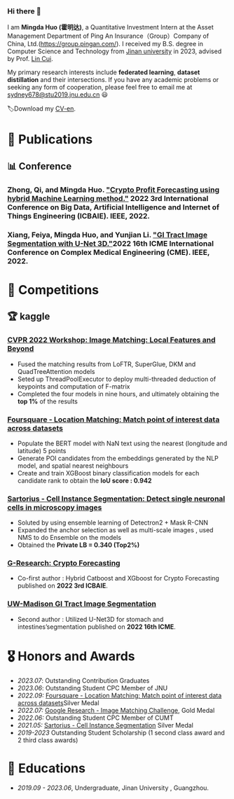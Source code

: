 ### Hi there 👋
 I am **Mingda Huo (霍明达)**, a Quantitative Investment Intern at the Asset Management Department of Ping An Insurance（Group）Company of China, Ltd.(https://group.pingan.com/).  I received my B.S. degree in Computer Science and Technology from [Jinan university](https://www.jnu.edu.cn/) in 2023, advised by Prof. [Lin Cui](https://cuilin.antlab.network/).

 My primary research interests include **federated learning**, **dataset distillation** and their intersections. If you have any academic problems or seeking any form of cooperation, please feel free to email me at [sydney678@stu2019.jnu.edu.cn]( sydney678@stu2019.jnu.edu.cn) 😃

🏷️Download my [CV-en](./霍明达个人简历.pdf).

# 📝 Publications

## 📊 Conference

### Zhong, Qi, and **Mingda Huo**. ["Crypto Profit Forecasting using hybrid Machine Learning method."](https://ieeexplore.ieee.org/abstract/document/9985937) 2022 3rd International Conference on Big Data, Artificial Intelligence and Internet of Things Engineering (ICBAIE). IEEE, 2022. 

### Xiang, Feiya, **Mingda Huo**, and Yunjian Li. ["GI Tract Image Segmentation with U-Net 3D."](https://ieeexplore.ieee.org/abstract/document/10063259)2022 16th ICME International Conference on Complex Medical Engineering (CME). IEEE, 2022. 

# 📝 Competitions

## 🏆 kaggle

### [CVPR 2022 Workshop: Image Matching: Local Features and Beyond](https://www.kaggle.com/competitions/image-matching-challenge-2022)

- Fused the matching results from LoFTR, SuperGlue, DKM and QuadTreeAttention models
- Seted up ThreadPoolExecutor to deploy multi-threaded deduction of keypoints and computation of F-matrix
- Completed the four models in nine hours, and ultimately obtaining the **top 1%** of the results

### [Foursquare - Location Matching: Match point of interest data across datasets](https://www.kaggle.com/competitions/foursquare-location-matching) 

- Populate the BERT model with NaN text using the nearest (longitude and latitude) 5 points
- Generate POI candidates from the embeddings generated by the NLP model, and spatial nearest neighbours
- Create and train XGBoost binary classification models for each candidate rank to obtain the **IoU score : 0.942**

### [Sartorius - Cell Instance Segmentation: Detect single neuronal cells in microscopy images](https://www.kaggle.com/competitions/sartorius-cell-instance-segmentation) 

- Soluted by using ensemble learning of Detectron2 + Mask R-CNN
- Expanded the anchor selection as well as multi-scale images , used NMS to do Ensemble on the models
- Obtained the **Private LB = 0.340 (Top2%)**

### [G-Research: Crypto Forecasting](https://www.kaggle.com/competitions/g-research-crypto-forecasting)

- Co-first author : Hybrid Catboost and XGboost for Crypto Forecasting published on **2022 3rd ICBAIE**.

### [UW-Madison GI Tract Image Segmentation](https://www.kaggle.com/competitions/uw-madison-gi-tract-image-segmentation)

- Second author : Utilized U-Net3D for stomach and intestines’segmentation published on **2022 16th ICME**.

# 🎖 Honors and Awards

- *2023.07*: Outstanding Contribution Graduates
- *2023.06*: Outstanding Student CPC Member of JNU
- *2022.09:* [Foursquare - Location Matching: Match point of interest data across datasets](https://www.kaggle.com/competitions/foursquare-location-matching)Silver Medal
- *2022.07:* [Google Research - Image Matching Challenge](https://www.kaggle.com/competitions/image-matching-challenge-2022), Gold Medal
- *2022.06:* Outstanding Student CPC Member of CUMT
- *2021.05:* [Sartorius - Cell Instance Segmentation](https://www.kaggle.com/competitions/sartorius-cell-instance-segmentation) Silver Medal
- *2019-2023* Outstanding Student Scholarship (1 second class award and 2 third class awards)

# 📖 Educations

- *2019.09 - 2023.06*, Undergraduate, Jinan University , Guangzhou.
